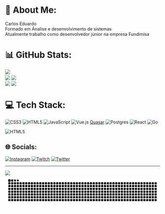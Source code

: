 # 💫 About Me:
Carlos Eduardo<br>Formado em Ánalise e desenvolvimento de sistemas<br>Atualmente trabalho como desenvolvedor júnior na empresa Fundimisa 

# 📊 GitHub Stats:
![](http://github-profile-summary-cards.vercel.app/api/cards/profile-details?username=cadu2602&theme=moonlight)<br />
![](http://github-profile-summary-cards.vercel.app/api/cards/repos-per-language?username=cadu2602&theme=moonlight)
![](http://github-profile-summary-cards.vercel.app/api/cards/most-commit-language?username=cadu2602&theme=moonlight) <br />
![](http://github-profile-summary-cards.vercel.app/api/cards/stats?username=cadu2602&theme=moonlight)
![](http://github-profile-summary-cards.vercel.app/api/cards/productive-time?username=cadu2602&theme=moonlight&utcOffset=8) <br />

# 💻 Tech Stack:
![CSS3](https://img.shields.io/badge/css3-%231572B6.svg?style=for-the-badge&logo=css3&logoColor=white) ![HTML5](https://img.shields.io/badge/html5-%23E34F26.svg?style=for-the-badge&logo=html5&logoColor=white) ![JavaScript](https://img.shields.io/badge/javascript-%23323330.svg?style=for-the-badge&logo=javascript&logoColor=%23F7DF1E) ![Vue.js](https://img.shields.io/badge/vuejs-%2335495e.svg?style=for-the-badge&logo=vuedotjs&logoColor=%234FC08D) [Quasar](https://img.shields.io/badge/Quasar-16B7FB?style=for-the-badge&logo=quasar&logoColor=black) ![Postgres](https://img.shields.io/badge/postgres-%23316192.svg?style=for-the-badge&logo=postgresql&logoColor=white) ![React](https://img.shields.io/badge/react-%2320232a.svg?style=for-the-badge&logo=react&logoColor=%2361DAFB) ![Go](https://img.shields.io/badge/go-%2300ADD8.svg?style=for-the-badge&logo=go&logoColor=white)

![HTML5](https://github-readme-stats.vercel.app/api/wakatime?username=cadu2602) 

## 🌐 Socials:
[![Instagram](https://img.shields.io/badge/Instagram-%23E4405F.svg?logo=Instagram&logoColor=white)](https://instagram.com/cadu_zimpel) [![Twitch](https://img.shields.io/badge/Twitch-%239146FF.svg?logo=Twitch&logoColor=white)](https://twitch.tv/caduCSof) [![Twitter](https://img.shields.io/badge/Twitter-%231DA1F2.svg?logo=Twitter&logoColor=white)](https://twitter.com/@Caduzin_MZ) 

---
[![](https://visitcount.itsvg.in/api?id=cadu2602&icon=4&color=0)](https://visitcount.itsvg.in)
![Snake animation](https://github.com/cadu2602/cadu2602/blob/output/github-contribution-grid-snake.svg)
